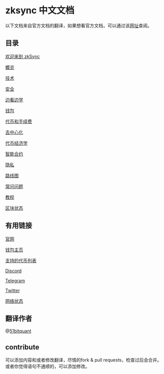 # zksync 中文文档
以下文档来自官方文档的翻译，如果想看官方文档，可以通过该[网址]()查阅。

## 目录

[欢迎来到 zkSync](./用户文档/欢迎来到zkSync.md) 

[概览](./用户文档/概览.md)

[技术](./用户文档/技术.md)

[安全](./用户文档/安全.md)

[边看边学](./用户文档/边看边学.md)

[钱包](./用户文档/钱包.md)

[代币和手续费](./用户文档/代币和手续费.md)

[去中心化](./用户文档/去中心化.md)

[代币经济学](./用户文档/代币经济学.md)

[智能合约](./用户文档/智能合约.md)

[隐私](./用户文档/隐私.md)

[路线图](./用户文档/路线图.md)

[常问问题](./用户文档/常问问题.md)

[教程](./用户文档/教程.md)

[区块状态](./用户文档/区块状态.md)

## 有用链接


[官网](https://zksync.io)

[钱包主页](https://wallet.zksync.io)

[支持的代币列表](https://zkscan.io/explorer/tokens)

[Discord](https://discord.com/invite/px2aR7w)

[Telegram](https://t.me/zksync)

[Twitter](https://twitter.com/zksync)

[网络状态](https://uptime.com/s/zksync)


## 翻译作者

@[51bitquant](https://github.com/51bitquant)



## contribute

可以添加内容和或者修改翻译，尽情的fork & pull
requests，检查过后会合并。或者你觉得语句不通顺的，可以添加修改。
